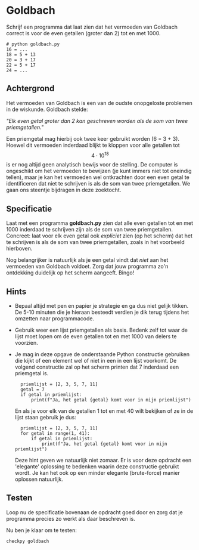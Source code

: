 # Goldbach

Schrijf een programma dat laat zien dat het vermoeden van Goldbach correct is voor de even getallen (groter dan 2) tot en met 1000.

	# python goldbach.py
	16 = ...
	18 = 5 + 13 
	20 = 3 + 17 
	22 = 5 + 17
	24 = ...

## Achtergrond

Het vermoeden van Goldbach is een van de oudste onopgeloste problemen in de wiskunde. Goldbach stelde:

*"Elk even getal groter dan 2 kan geschreven worden als de som van twee priemgetallen."*

Een priemgetal mag hierbij ook twee keer gebruikt worden (6 = 3 + 3). Hoewel dit vermoeden inderdaad blijkt te kloppen voor alle getallen tot $$4\cdot10^{18}$$ is er nog altijd geen analytisch bewijs voor de stelling. De computer is ongeschikt om het vermoeden te bewijzen (je kunt immers niet tot oneindig tellen), maar je kan het vermoeden wel ontkrachten door een even getal te identificeren dat niet te schrijven is als de som van twee priemgetallen. We gaan ons steentje bijdragen in deze zoektocht.

## Specificatie

Laat met een programma **goldbach.py** zien dat alle even getallen tot en met 1000 inderdaad te schrijven zijn als de som van twee priemgetallen. Concreet: laat voor elk even getal ook *expliciet* zien (op het scherm) dat het te schrijven is als de som van twee priemgetallen, zoals in het voorbeeld hierboven.

Nog belangrijker is natuurlijk als je een getal vindt dat *niet* aan het vermoeden van Goldbach voldoet. Zorg dat jouw programma zo'n ontdekking duidelijk op het scherm aangeeft. Bingo!

## Hints

- Bepaal altijd met pen en papier je strategie en ga dus niet gelijk tikken. De 5-10 minuten die je hieraan besteedt verdien je dik terug tijdens het omzetten naar programmacode.

- Gebruik weer een lijst priemgetallen als basis. Bedenk zelf tot waar de lijst moet lopen om de even getallen tot en met 1000 van delers te voorzien.

- Je mag in deze opgave de onderstaande Python constructie gebruiken die kijkt of een element wel of niet in een in een lijst voorkomt. De volgend constructie zal op het scherm printen dat 7 inderdaad een priemgetal is.

		priemlijst = [2, 3, 5, 7, 11]
		getal = 7
		if getal in priemlijst:
		    print(f"Ja, het getal {getal} komt voor in mijn priemlijst")

  En als je voor elk van de getallen 1 tot en met 40 wilt bekijken of ze in de lijst staan gebruik je dus:

		priemlijst = [2, 3, 5, 7, 11]
		for getal in range(1, 41):
		    if getal in priemlijst:
		        print(f"Ja, het getal {getal} komt voor in mijn priemlijst")

  Deze hint geven we natuurlijk niet zomaar. Er is voor deze opdracht een 'elegante' oplossing te bedenken waarin deze 
  constructie gebruikt wordt. Je kan het ook op een minder elegante (brute-force) manier oplossen natuurlijk.

## Testen

Loop nu de specificatie bovenaan de opdracht goed door en zorg dat je programma precies zo werkt als daar beschreven is.

Nu ben je klaar om te testen:

	checkpy goldbach
